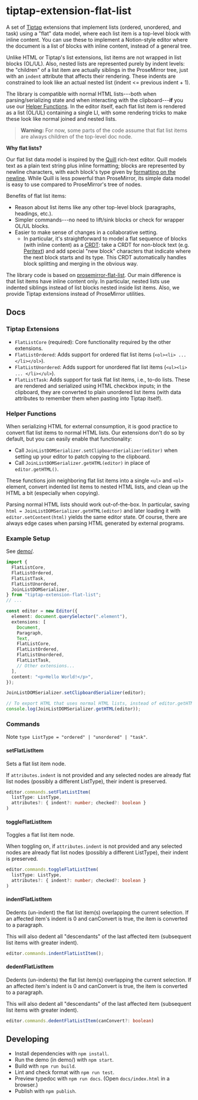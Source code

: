 # tiptap-extension-flat-list

A set of [Tiptap](https://tiptap.dev/) extensions that implement lists (ordered, unordered, and task) using a "flat" data model, where each list item is a top-level block with inline content. You can use these to implement a Notion-style editor where the document is a list of blocks with inline content, instead of a general tree.

Unlike HTML or Tiptap's list extensions, list items are not wrapped in list blocks (OL/UL). Also, nested lists are represented purely by indent levels: the "children" of a list item are actually siblings in the ProseMirror tree, just with an `indent` attribute that affects their rendering. These indents are constrained to look like an actual nested list (indent \<= previous indent + 1).

The library is compatible with normal HTML lists---both when parsing/serializing state and when interacting with the clipboard---**if** you use our [Helper Functions](#helper-functions). In the editor itself, each flat list item is rendered as a list (OL/UL) containing a single LI, with some rendering tricks to make these look like normal joined and nested lists.

> **Warning:** For now, some parts of the code assume that flat list items are always children of the top-level doc node. <!-- (counter plugin; join list serializer; dedent at-most-+1 fixer) -->

**Why flat lists?**

Our flat list data model is inspired by the [Quill](https://quilljs.com/) rich-text editor. Quill models text as a plain text string plus inline formatting; blocks are represented by newline characters, with each block's type given by [formatting on the newline](https://quilljs.com/docs/delta#line-formatting). While Quill is less powerful than ProseMirror, its simple data model is easy to use compared to ProseMirror's tree of nodes.

Benefits of flat list items:

- Reason about list items like any other top-level block (paragraphs, headings, etc.).
- Simpler commands---no need to lift/sink blocks or check for wrapper OL/UL blocks.
- Easier to make sense of changes in a collaborative setting.
  - In particular, it's straightforward to model a flat sequence of blocks (with inline content) as a [CRDT](https://crdt.tech/): take a CRDT for non-block text (e.g. [Peritext](https://www.inkandswitch.com/peritext/)) and add special "new block" characters that indicate where the next block starts and its type. This CRDT automatically handles block splitting and merging in the obvious way.

The library code is based on [prosemirror-flat-list](https://github.com/ocavue/prosemirror-flat-list). Our main difference is that list items have inline content only. In particular, nested lists use indented siblings instead of list blocks nested inside list items. Also, we provide Tiptap extensions instead of ProseMirror utilities.

## Docs

### Tiptap Extensions

- `FlatListCore` (required): Core functionality required by the other extensions.
- `FlatListOrdered`: Adds support for ordered flat list items (`<ol><li> ... </li></ol>`).
- `FlatListUnordered`: Adds support for unordered flat list items (`<ul><li> ... </li></ul>`).
- `FlatListTask`: Adds support for task flat list items, i.e., to-do lists. These are rendered and serialized using HTML checkbox inputs; in the clipboard, they are converted to plain unordered list items (with data attributes to remember them when pasting into Tiptap itself).

### Helper Functions

When serializing HTML for external consumption, it is good practice to convert flat list items to normal HTML lists. Our extensions don't do so by default, but you can easily enable that functionality:

- Call `JoinListDOMSerializer.setClipboardSerializer(editor)` when setting up your editor to patch copying to the clipboard.
- Call `JoinListDOMSerializer.getHTML(editor)` in place of `editor.getHTML()`.

These functions join neighboring flat list items into a single `<ul>` and `<ol>` element, convert indented list items to nested HTML lists, and clean up the HTML a bit (especially when copying).

Parsing normal HTML lists should work out-of-the-box. In particular, saving `html = JoinListDOMSerializer.getHTML(editor)` and later loading it with `editor.setContent(html)` yields the same editor state. Of course, there are always edge cases when parsing HTML generated by external programs.

### Example Setup

See [demo/](./demo/).

```ts
import {
  FlatListCore,
  FlatListOrdered,
  FlatListTask,
  FlatListUnordered,
  JoinListDOMSerializer,
} from "tiptap-extension-flat-list";
// ...

const editor = new Editor({
  element: document.querySelector(".element"),
  extensions: [
    Document,
    Paragraph,
    Text,
    FlatListCore,
    FlatListOrdered,
    FlatListUnordered,
    FlatListTask,
    // Other extensions...
  ],
  content: "<p>Hello World!</p>",
});

JoinListDOMSerializer.setClipboardSerializer(editor);

// To export HTML that uses normal HTML lists, instead of editor.getHTML(), call:
console.log(JoinListDOMSerializer.getHTML(editor));
```

### Commands

Note `type ListType = "ordered" | "unordered" | "task"`.

#### setFlatListItem

Sets a flat list item node.

If `attributes.indent` is not provided and any selected nodes are already flat list nodes
(possibly a different ListType), their indent is preserved.

```ts
editor.commands.setFlatListItem(
  listType: ListType,
  attributes?: { indent?: number; checked?: boolean }
)
```

#### toggleFlatListItem

Toggles a flat list item node.

When toggling on,
if `attributes.indent` is not provided and any selected nodes are already flat list nodes
(possibly a different ListType), their indent is preserved.

```ts
editor.commands.toggleFlatListItem(
  listType: ListType,
  attributes?: { indent?: number; checked?: boolean }
)
```

#### indentFlatListItem

Dedents (un-indent) the flat list item(s) overlapping the current selection.
If an affected item's indent is 0 and canConvert is true, the item is converted to a paragraph.

This will also dedent all "descendants" of the last affected item (subsequent list items with greater indent).

```ts
editor.commands.indentFlatListItem();
```

#### dedentFlatListItem

Dedents (un-indents) the flat list item(s) overlapping the current selection.
If an affected item's indent is 0 and canConvert is true, the item is converted to a paragraph.

This will also dedent all "descendants" of the last affected item (subsequent list items with greater indent).

```ts
editor.commands.dedentFlatListItem(canConvert?: boolean)
```

## Developing

- Install dependencies with `npm install`.
- Run the demo (in demo/) with `npm start`.
- Build with `npm run build`.
- Lint and check format with `npm run test`.
- Preview typedoc with `npm run docs`. (Open `docs/index.html` in a browser.)
- Publish with `npm publish`.
